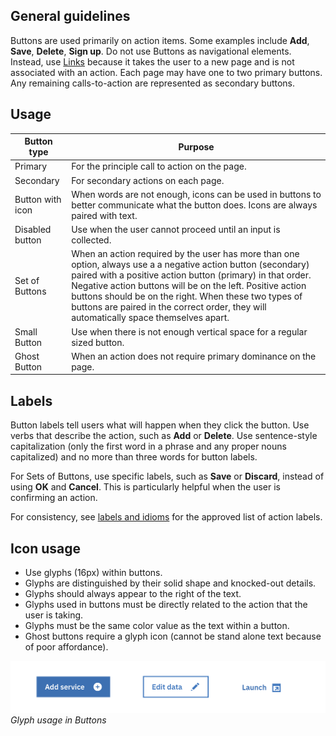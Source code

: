 ## General guidelines

Buttons are used primarily on action items. Some examples include **Add**, **Save**, **Delete**, **Sign up**. Do not use Buttons as navigational elements. Instead, use [Links](/components/link) because it takes the user to a new page and is not associated with an action. Each page may have one to two primary buttons. Any remaining calls-to-action are represented as secondary buttons.

## Usage

| Button type      | Purpose                                                                                                                                                                                                                                                                                                                                                                                  |
|------------------|------------------------------------------------------------------------------------------------------------------------------------------------------------------------------------------------------------------------------------------------------------------------------------------------------------------------------------------------------------------------------------------|
| Primary          | For the principle call to action on the page.                                                                                                                                                                                                                                                                                                                                            |
| Secondary        | For secondary actions on each page.                                                                                                                                                                                                                                                                                                                                                      |
| Button with icon | When words are not enough, icons can be used in buttons to better communicate what the button does. Icons are always paired with text.                                                                                                                                                                                                                                                   |
| Disabled button  | Use when the user cannot proceed until an input is collected.                                                                                                                                                                                                                                                                                                                            |
| Set of Buttons   | When an action required by the user has more than one option, always use a a negative action button (secondary) paired with a positive action button (primary) in that order. Negative action buttons will be on the left. Positive action buttons should be on the right. When these two types of buttons are paired in the correct order, they will automatically space themselves apart. |
| Small Button     | Use when there is not enough vertical space for a regular sized button.                                                                                                                                                                                                                                                                                                                  |   
| Ghost Button     | When an action does not require primary dominance on the page.  |        

## Labels

Button labels tell users what will happen when they click the button. Use verbs that describe the action, such as **Add** or **Delete**. Use sentence-style capitalization (only the first word in a phrase and any proper nouns capitalized) and no more than three words for button labels.

For Sets of Buttons, use specific labels, such as **Save** or **Discard**, instead of using **OK** and **Cancel**. This is particularly helpful when the user is confirming an action.

For consistency, see [labels and idioms](/guidelines/content/glossary) for the approved list of action labels.

## Icon usage

* Use glyphs (16px) within buttons.
* Glyphs are distinguished by their solid shape and knocked-out details.
* Glyphs should always appear to the right of the text.
* Glyphs used in buttons must be directly related to the action that the user is taking.
* Glyphs must be the same color value as the text within a button.
* Ghost buttons require a glyph icon (cannot be stand alone text because of poor affordance).


![button with glyph](images/button-usage-1.png)
_Glyph usage in Buttons_
